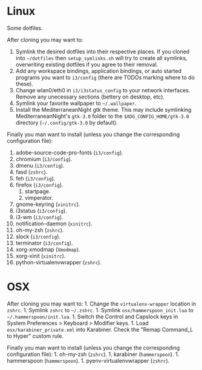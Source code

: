 # Linux

Some dotfiles.

After cloning you may want to:
   1. Symlink the desired dotfiles into their respective places. If you cloned into `~/dotfiles` then `setup_symlinks.sh` will try to create all symlinks, overwriting existing dotfiles if you agree to their removal.
   2. Add any workspace bindings, application bindings, or auto started programs you want to `i3/config` (there are TODOs marking where to do these).
   3. Change wlan0/eth0 in `i3/i3status_config` to your network interfaces. Remove any unecessary sections (bettery on desktop, etc).
   4. Symlink your favorite wallpaper to `~/.wallpaper`.
   5. Install the MediterraneanNight gtk theme. This may include symlinking MediterraneanNight's `gtk-3.0` folder to the `$XDG_CONFIG_HOME/gtk-3.0` directory (`~/.config/gtk-3.0` by default).

Finally you man want to install (unless you change the corresponding configuration file):
   1. adobe-source-code-pro-fonts (`i3/config`).
   1. chromium (`i3/config`).
   1. dmenu (`i3/config`).
   1. fasd (`zshrc`).
   1. feh (`i3/config`).
   1. firefox (`i3/config`).
      1. startpage.
      1. vimperator.
   1. gnome-keyring (`xinitrc`).
   1. i3status (`i3/config`).
   1. i3-wm (`i3/config`).
   1. notification-daemon (`xinitrc`).
   1. oh-my-zsh (`zshrc`).
   1. slock (`i3/config`).
   1. terminator (`i3/config`).
   1. xorg-xmodmap (`Xmodmap`).
   1. xorg-xinit (`xinitrc`).
   1. python-virtualenvwrapper (`zshrc`).

# OSX

After cloning you may want to:
    1. Change the `virtualenv-wrapper` location in `zshrc`.
    1. Symlink `zshrc` to `~/.zshrc`.
    1. Symlink `osx/hammerspoon_init.lua` to `~/.hammerspoon/init.lua`.
    1. Switch the Control and Capslock keys in System Preferences > Keyboard > Modifier keys.
    1. Load `osx/karabiner_private.xml` into Karabiner. Check the "Remap Command_L to Hyper" custom rule.

Finally you man want to install (unless you change the corresponding configuration file):
    1. oh-my-zsh (`zshrc`).
    1. karabiner (`hammerspoon`).
    1. hammerspoon (`hammerspoon`).
    1. pyenv-virtualenvwrapper (`zshrc`).
